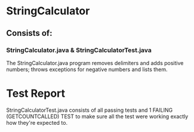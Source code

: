 # StringCalculator
## Consists of: 
### StringCalculator.java & StringCalculatorTest.java
The StringCalculator.java program removes delimiters and adds positive numbers; throws exceptions for negative numbers and lists them.


# Test Report
StringCalculatorTest.java consists of all passing tests and 1 FAILING (GETCOUNTCALLED) TEST to make sure all the test were working exactly how they're expected to.

